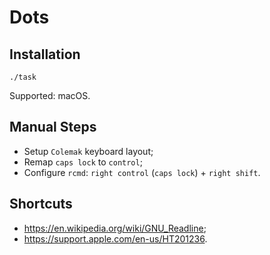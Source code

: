 # Dots

## Installation

```shell
./task
```

Supported: macOS.

## Manual Steps

- Setup `Colemak` keyboard layout;
- Remap `caps lock` to `control`;
- Configure `rcmd`: `right control` (`caps lock`) + `right shift`.

## Shortcuts

- <https://en.wikipedia.org/wiki/GNU_Readline>;
- <https://support.apple.com/en-us/HT201236>.
